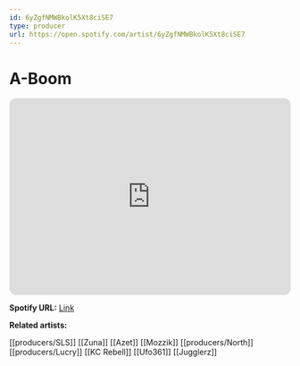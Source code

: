 ```yaml
---
id: 6yZgfNMWBkolK5Xt8ciSE7
type: producer
url: https://open.spotify.com/artist/6yZgfNMWBkolK5Xt8ciSE7
---
```

# A-Boom

<iframe style="border-radius:12px" src="https://open.spotify.com/embed/artist/6yZgfNMWBkolK5Xt8ciSE7" width="100%" height="352" frameBorder="0" allowfullscreen="" allow="autoplay; clipboard-write; encrypted-media; fullscreen; picture-in-picture" loading="lazy"></iframe>

**Spotify URL:** [Link](https://open.spotify.com/artist/6yZgfNMWBkolK5Xt8ciSE7)

**Related artists:**

[[producers/SLS]]
[[Zuna]]
[[Azet]]
[[Mozzik]]
[[producers/North]]
[[producers/Lucry]]
[[KC Rebell]]
[[Ufo361]]
[[Jugglerz]]
